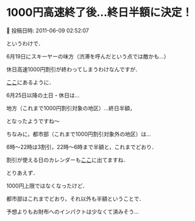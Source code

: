 # 1000円高速終了後…終日半額に決定！

📅 投稿日時: 2011-06-09 02:52:07

というわけで．





6月19日にスキーヤーの味方（渋滞を呼んだという点では敵かも…）


休日高速1000円割引が終わってしまうわけなんですが．





[ここ](http://www.driveplaza.com/etc/holiday_daytime_discount/about.html)にあるように．


6月25日以降の土日・休日は…





地方（これまで1000円割引対象の地区）…終日半額，


となったようですね～





ちなみに，都市部（これまで1000円割引対象外の地区）は…


6時～22時は3割引，22時～6時まで半額と，これまでどおり．





割引が使える日のカレンダーも[ここ](http://www.driveplaza.com/etc/holiday_daytime_discount/index.html#cal)に出てますね．





とりあえず．


1000円上限ではなくなったけど．


都市部はこれまでどおり，それ以外も半額ということで．





予想よりもお財布へのインパクトは少なくて済みそう…
